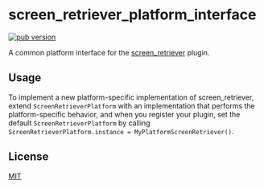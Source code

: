 # screen_retriever_platform_interface

[![pub version][pub-image]][pub-url]

[pub-image]: https://img.shields.io/pub/v/screen_retriever_platform_interface.svg
[pub-url]: https://pub.dev/packages/screen_retriever_platform_interface

A common platform interface for the [screen_retriever](https://pub.dev/packages/screen_retriever) plugin.

## Usage

To implement a new platform-specific implementation of screen_retriever, extend `ScreenRetrieverPlatform` with an implementation that performs the platform-specific behavior, and when you register your plugin, set the default `ScreenRetrieverPlatform` by calling `ScreenRetrieverPlatform.instance = MyPlatformScreenRetriever()`.

## License

[MIT](./LICENSE)
